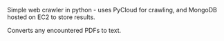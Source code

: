 Simple web crawler in python - uses PyCloud for crawling, and MongoDB hosted on EC2 to store results.

Converts any encountered PDFs to text. 
